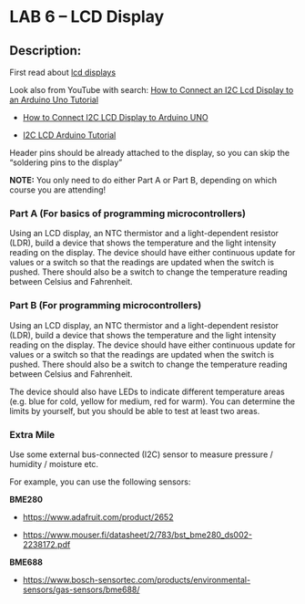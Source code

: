LAB 6 – LCD Display 
===================

## Description:

First read about [lcd displays](https://learn.adafruit.com/adafruit-arduino-lesson-11-lcd-displays-1/overview)

Look also from YouTube with search: [How to Connect an I2C Lcd Display to an Arduino Uno Tutorial](https://www.youtube.com/results?search_query=How+to+Connect+an+I2C+Lcd+Display+to+an+Arduino+Uno+Tutorial) 

- [How to Connect I2C LCD Display to Arduino UNO](https://www.instructables.com/How-to-Connect-I2C-Lcd-Display-to-Arduino-Uno/)

- [I2C LCD Arduino Tutorial](https://www.makerguides.com/character-i2c-lcd-arduino-tutorial/)

Header pins should be already attached to the display, so you can skip the “soldering pins to the display”

**NOTE:** You only need to do either Part A or Part B, depending on which course you are attending!

### Part A (For basics of programming microcontrollers)
Using an LCD display, an NTC thermistor and a light-dependent resistor (LDR), build a device that shows the temperature and the light intensity reading on the display. The device should have either continuous update for values or a switch so that the readings are updated when the switch is pushed. There should also be a switch to change the temperature reading between Celsius and Fahrenheit. 


### Part B (For programming microcontrollers) 

Using an LCD display, an NTC thermistor and a light-dependent resistor (LDR), build a device that shows the temperature and the light intensity reading on the display. The device should have either continuous update for values or a switch so that the readings are updated when the switch is pushed. There should also be a switch to change the temperature reading between Celsius and Fahrenheit. 

The device should also have LEDs to indicate different temperature areas (e.g. blue for cold, yellow for medium, red for warm). You can determine the limits by yourself, but you should be able to test at least two areas. 

### Extra Mile

Use some external bus-connected (I2C) sensor to measure pressure / humidity / moisture etc. 

For example, you can use the following sensors:  

**BME280**  

- https://www.adafruit.com/product/2652 

- https://www.mouser.fi/datasheet/2/783/bst_bme280_ds002-2238172.pdf 

**BME688**  

- https://www.bosch-sensortec.com/products/environmental-sensors/gas-sensors/bme688/ 